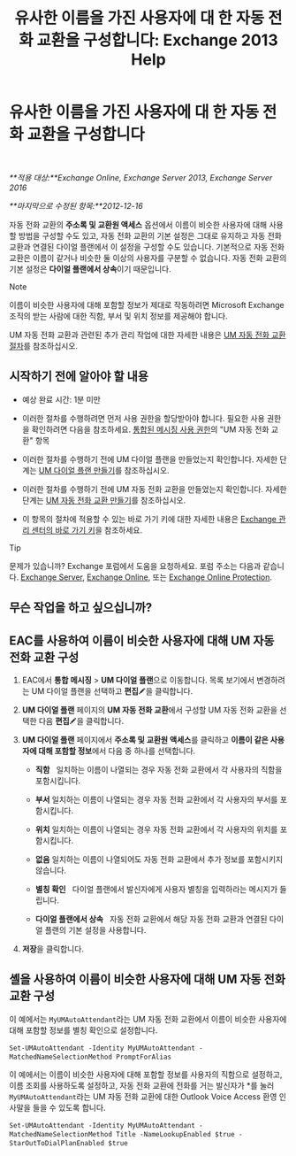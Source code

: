 ﻿---
title: '유사한 이름을 가진 사용자에 대 한 자동 전화 교환을 구성합니다: Exchange 2013 Help'
TOCTitle: 유사한 이름을 가진 사용자에 대 한 자동 전화 교환을 구성합니다
ms:assetid: 2e7318a0-67f9-4d7b-8300-5f0ef77656a8
ms:mtpsurl: https://technet.microsoft.com/ko-kr/library/Aa997135(v=EXCHG.150)
ms:contentKeyID: 52057902
ms.date: 05/22/2018
mtps_version: v=EXCHG.150
ms.translationtype: MT
---

# 유사한 이름을 가진 사용자에 대 한 자동 전화 교환을 구성합니다

 

_**적용 대상:**Exchange Online, Exchange Server 2013, Exchange Server 2016_

_**마지막으로 수정된 항목:**2012-12-16_

자동 전화 교환의 **주소록 및 교환원 액세스** 옵션에서 이름이 비슷한 사용자에 대해 사용할 방법을 구성할 수도 있고, 자동 전화 교환의 기본 설정은 그대로 유지하고 자동 전화 교환과 연결된 다이얼 플랜에서 이 설정을 구성할 수도 있습니다. 기본적으로 자동 전화 교환은 이름이 같거나 비슷한 둘 이상의 사용자를 구분할 수 없습니다. 자동 전화 교환의 기본 설정은 **다이얼 플랜에서 상속**이기 때문입니다.


> [!NOTE]
> 이름이 비슷한 사용자에 대해 포함할 정보가 제대로 작동하려면 Microsoft Exchange 조직의 받는 사람에 대한 직함, 부서 및 위치 정보를 제공해야 합니다.



UM 자동 전화 교환과 관련된 추가 관리 작업에 대한 자세한 내용은 [UM 자동 전화 교환 절차](um-auto-attendant-procedures-exchange-2013-help.md)를 참조하십시오.

## 시작하기 전에 알아야 할 내용

  - 예상 완료 시간: 1분 미만

  - 이러한 절차를 수행하려면 먼저 사용 권한을 할당받아야 합니다. 필요한 사용 권한을 확인하려면 다음을 참조하세요. [통합된 메시징 사용 권한](unified-messaging-permissions-exchange-2013-help.md)의 "UM 자동 전화 교환" 항목

  - 이러한 절차를 수행하기 전에 UM 다이얼 플랜을 만들었는지 확인합니다. 자세한 단계는 [UM 다이얼 플랜 만들기](create-a-um-dial-plan-exchange-2013-help.md)를 참조하십시오.

  - 이러한 절차를 수행하기 전에 UM 자동 전화 교환을 만들었는지 확인합니다. 자세한 단계는 [UM 자동 전화 교환 만들기](create-a-um-auto-attendant-exchange-2013-help.md)를 참조하십시오.

  - 이 항목의 절차에 적용할 수 있는 바로 가기 키에 대한 자세한 내용은 [Exchange 관리 센터의 바로 가기 키](keyboard-shortcuts-in-the-exchange-admin-center-exchange-online-protection-help.md)을 참조하세요.


> [!TIP]
> 문제가 있습니까? Exchange 포럼에서 도움을 요청하세요. 포럼 주소는 다음과 같습니다. <A href="https://go.microsoft.com/fwlink/p/?linkid=60612">Exchange Server</A>, <A href="https://go.microsoft.com/fwlink/p/?linkid=267542">Exchange Online</A>, 또는 <A href="https://go.microsoft.com/fwlink/p/?linkid=285351">Exchange Online Protection</A>.



## 무슨 작업을 하고 싶으십니까?

## EAC를 사용하여 이름이 비슷한 사용자에 대해 UM 자동 전화 교환 구성

1.  EAC에서 **통합 메시징** \> **UM 다이얼 플랜**으로 이동합니다. 목록 보기에서 변경하려는 UM 다이얼 플랜을 선택하고 **편집**![편집 아이콘](images/JJ218640.6f53ccb2-1f13-4c02-bea0-30690e6ea71d(EXCHG.150).gif "편집 아이콘")을 클릭합니다.

2.  **UM 다이얼 플랜** 페이지의 **UM 자동 전화 교환**에서 구성할 UM 자동 전화 교환을 선택한 다음 **편집**![편집 아이콘](images/JJ218640.6f53ccb2-1f13-4c02-bea0-30690e6ea71d(EXCHG.150).gif "편집 아이콘")을 클릭합니다.

3.  **UM 다이얼 플랜** 페이지에서 **주소록 및 교환원 액세스**를 클릭하고 **이름이 같은 사용자에 대해 포함할 정보**에서 다음 중 하나를 선택합니다.
    
      - **직함**   일치하는 이름이 나열되는 경우 자동 전화 교환에서 각 사용자의 직함을 포함시킵니다.
    
      - **부서** 일치하는 이름이 나열되는 경우 자동 전화 교환에서 각 사용자의 부서를 포함시킵니다.
    
      - **위치** 일치하는 이름이 나열되는 경우 자동 전화 교환에서 각 사용자의 위치를 포함시킵니다.
    
      - **없음** 일치하는 이름이 나열되어도 자동 전화 교환에서 추가 정보를 포함시키지 않습니다.
    
      - **별칭 확인**   다이얼 플랜에서 발신자에게 사용자 별칭을 입력하라는 메시지가 들립니다.
    
      - **다이얼 플랜에서 상속**   자동 전화 교환에서 해당 자동 전화 교환과 연결된 다이얼 플랜의 기본 설정을 사용합니다.

4.  **저장**을 클릭합니다.

## 셸을 사용하여 이름이 비슷한 사용자에 대해 UM 자동 전화 교환 구성

이 예에서는 `MyUMAutoAttendant`라는 UM 자동 전화 교환에서 이름이 비슷한 사용자에 대해 포함할 정보를 별칭 확인으로 설정합니다.

    Set-UMAutoAttendant -Identity MyUMAutoAttendant -MatchedNameSelectionMethod PromptForAlias

이 예에서는 이름이 비슷한 사용자에 대해 포함할 정보를 사용자의 직함으로 설정하고, 이름 조회를 사용하도록 설정하고, 자동 전화 교환에 전화를 거는 발신자가 \*를 눌러 `MyUMAutoAttendant`라는 UM 자동 전화 교환에 대한 Outlook Voice Access 환영 인사말을 들을 수 있도록 합니다.

    Set-UMAutoAttendant -Identity MyUMAutoAttendant -MatchedNameSelectionMethod Title -NameLookupEnabled $true -StarOutToDialPlanEnabled $true

